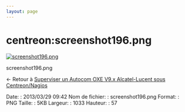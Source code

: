 ```yaml
---
layout: page
---
```


centreon:screenshot196.png
==========================

[![screenshot196.png](..//assets/media/centreon/screenshot196.png@cache=&w=900&h=49 "screenshot196.png")](..//assets/media/centreon/screenshot196.png@cache= "Afficher le fichier original")

screenshot196.png

← Retour à [Superviser un Autocom OXE V9.x Alcatel-Lucent sous
Centreon/Nagios](../../centreon/superviser-oxe-alcatel.html "centreon:superviser-oxe-alcatel")

Date:
:   2013/03/29 09:42
Nom de fichier:
:   screenshot196.png
Format:
:   PNG
Taille:
:   5KB
Largeur:
:   1033
Hauteur:
:   57

